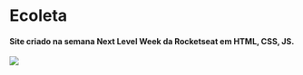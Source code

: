 # Ecoleta
<h4>Site criado na semana Next Level Week da Rocketseat em HTML, CSS, JS.</h4>
<img src="https://user-images.githubusercontent.com/43863263/83816954-f6db5d80-a699-11ea-8134-95c47224ca26.png">

